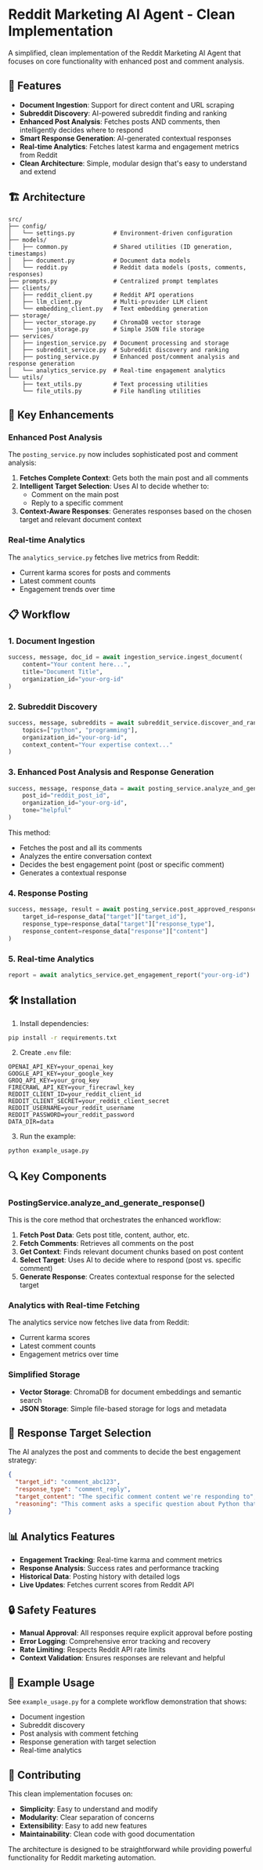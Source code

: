 # Reddit Marketing AI Agent - Clean Implementation

A simplified, clean implementation of the Reddit Marketing AI Agent that focuses on core functionality with enhanced post and comment analysis.

## 🚀 Features

- **Document Ingestion**: Support for direct content and URL scraping
- **Subreddit Discovery**: AI-powered subreddit finding and ranking
- **Enhanced Post Analysis**: Fetches posts AND comments, then intelligently decides where to respond
- **Smart Response Generation**: AI-generated contextual responses
- **Real-time Analytics**: Fetches latest karma and engagement metrics from Reddit
- **Clean Architecture**: Simple, modular design that's easy to understand and extend

## 🏗️ Architecture

```
src/
├── config/
│   └── settings.py           # Environment-driven configuration
├── models/
│   ├── common.py             # Shared utilities (ID generation, timestamps)
│   ├── document.py           # Document data models
│   └── reddit.py             # Reddit data models (posts, comments, responses)
├── prompts.py                # Centralized prompt templates
├── clients/
│   ├── reddit_client.py      # Reddit API operations
│   ├── llm_client.py         # Multi-provider LLM client
│   └── embedding_client.py   # Text embedding generation
├── storage/
│   ├── vector_storage.py     # ChromaDB vector storage
│   └── json_storage.py       # Simple JSON file storage
├── services/
│   ├── ingestion_service.py  # Document processing and storage
│   ├── subreddit_service.py  # Subreddit discovery and ranking
│   ├── posting_service.py    # Enhanced post/comment analysis and response generation
│   └── analytics_service.py  # Real-time engagement analytics
└── utils/
    ├── text_utils.py         # Text processing utilities
    └── file_utils.py         # File handling utilities
```

## 🔧 Key Enhancements

### Enhanced Post Analysis
The `posting_service.py` now includes sophisticated post and comment analysis:

1. **Fetches Complete Context**: Gets both the main post and all comments
2. **Intelligent Target Selection**: Uses AI to decide whether to:
   - Comment on the main post
   - Reply to a specific comment
3. **Context-Aware Responses**: Generates responses based on the chosen target and relevant document context

### Real-time Analytics
The `analytics_service.py` fetches live metrics from Reddit:
- Current karma scores for posts and comments
- Latest comment counts
- Engagement trends over time

## 📋 Workflow

### 1. Document Ingestion
```python
success, message, doc_id = await ingestion_service.ingest_document(
    content="Your content here...",
    title="Document Title",
    organization_id="your-org-id"
)
```

### 2. Subreddit Discovery
```python
success, message, subreddits = await subreddit_service.discover_and_rank_subreddits(
    topics=["python", "programming"],
    organization_id="your-org-id",
    context_content="Your expertise context..."
)
```

### 3. Enhanced Post Analysis and Response Generation
```python
success, message, response_data = await posting_service.analyze_and_generate_response(
    post_id="reddit_post_id",
    organization_id="your-org-id",
    tone="helpful"
)
```

This method:
- Fetches the post and all its comments
- Analyzes the entire conversation context
- Decides the best engagement point (post or specific comment)
- Generates a contextual response

### 4. Response Posting
```python
success, message, result = await posting_service.post_approved_response(
    target_id=response_data["target"]["target_id"],
    response_type=response_data["target"]["response_type"],
    response_content=response_data["response"]["content"]
)
```

### 5. Real-time Analytics
```python
report = await analytics_service.get_engagement_report("your-org-id")
```

## 🛠️ Installation

1. Install dependencies:
```bash
pip install -r requirements.txt
```

2. Create `.env` file:
```env
OPENAI_API_KEY=your_openai_key
GOOGLE_API_KEY=your_google_key
GROQ_API_KEY=your_groq_key
FIRECRAWL_API_KEY=your_firecrawl_key
REDDIT_CLIENT_ID=your_reddit_client_id
REDDIT_CLIENT_SECRET=your_reddit_client_secret
REDDIT_USERNAME=your_reddit_username
REDDIT_PASSWORD=your_reddit_password
DATA_DIR=data
```

3. Run the example:
```bash
python example_usage.py
```

## 🔍 Key Components

### PostingService.analyze_and_generate_response()
This is the core method that orchestrates the enhanced workflow:

1. **Fetch Post Data**: Gets post title, content, author, etc.
2. **Fetch Comments**: Retrieves all comments on the post
3. **Get Context**: Finds relevant document chunks based on post content
4. **Select Target**: Uses AI to decide where to respond (post vs. specific comment)
5. **Generate Response**: Creates contextual response for the selected target

### Analytics with Real-time Fetching
The analytics service now fetches live data from Reddit:
- Current karma scores
- Latest comment counts
- Engagement metrics over time

### Simplified Storage
- **Vector Storage**: ChromaDB for document embeddings and semantic search
- **JSON Storage**: Simple file-based storage for logs and metadata

## 🎯 Response Target Selection

The AI analyzes the post and comments to decide the best engagement strategy:

```json
{
  "target_id": "comment_abc123",
  "response_type": "comment_reply",
  "target_content": "The specific comment content we're responding to",
  "reasoning": "This comment asks a specific question about Python that matches our expertise"
}
```

## 📊 Analytics Features

- **Engagement Tracking**: Real-time karma and comment metrics
- **Response Analysis**: Success rates and performance tracking
- **Historical Data**: Posting history with detailed logs
- **Live Updates**: Fetches current scores from Reddit API

## 🔒 Safety Features

- **Manual Approval**: All responses require explicit approval before posting
- **Error Logging**: Comprehensive error tracking and recovery
- **Rate Limiting**: Respects Reddit API rate limits
- **Context Validation**: Ensures responses are relevant and helpful

## 📝 Example Usage

See `example_usage.py` for a complete workflow demonstration that shows:
- Document ingestion
- Subreddit discovery
- Post analysis with comment fetching
- Response generation with target selection
- Real-time analytics

## 🤝 Contributing

This clean implementation focuses on:
- **Simplicity**: Easy to understand and modify
- **Modularity**: Clear separation of concerns
- **Extensibility**: Easy to add new features
- **Maintainability**: Clean code with good documentation

The architecture is designed to be straightforward while providing powerful functionality for Reddit marketing automation.